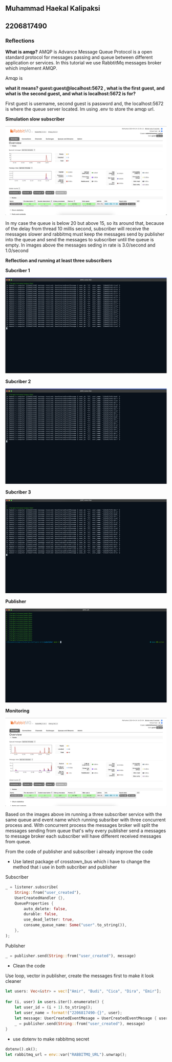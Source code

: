 ## Muhammad Haekal Kalipaksi

## 2206817490

### Reflections

**What is amqp?**
AMQP is Advance Message Queue Protocol is a open standard protocol for messages passing and queue between different application or services. In this tutorial we use RabbtitMq messages broker which implement AMQP.

Amqp is

**what it means? guest:guest@localhost:5672 , what is the first guest, and what is the second guest, and what is localhost:5672 is for?**

First guest is username, second guest is password and, the localhost:5672 is where the queue server located. Im using .env to store the amqp url.

**Simulation slow subscriber**

![slow-subcriber](/images/slow.png)

In my case the queue is below 20 but above 15, so its around that, because of the delay from thread 10 millis second, subscriber will receive the messages slower and rabbitmq must keep the messages send by publisher into the queue and send the messages to subscriber until the queue is empty. In images above the messages seding in rate is 3.0/second and 1.0/second

**Reflection and running at least three subscribers**

**Subcriber 1**

![1](images/s-1-c.png)

**Subcriber 2**

![2](images/s-2-c.png)

**Subcriber 3**

![3](images/s-3-c.png)

**Publisher**

![4](images/pub-c.png)

**Monitoring**

![5](images/concurent.png)

Based on the images above im running a three subscriber service with the same queue and event name which running subsriber with three concurrent process and. With concurrent process the messages broker will split the messages sending from queue that's why every publisher send a messages to message broker each subscriber will have different received messages from queue.

From the code of publisher and subscriber i already improve the code

- Use latest package of crosstown_bus which i have to change the method that i use in both subcriber and publisher

Subscriber

```rs
_ = listener.subscribe(
    String::from("user_created"),
    UserCreatedHandler {},
    QueueProperties {
        auto_delete: false,
        durable: false,
        use_dead_letter: true,
        consume_queue_name: Some("user".to_string()),
    },
);
```

Publisher

```rs
_ = publisher.send(String::from("user_created"), message)
```

- Clean the code

Use loop, vector in publisher, create the messages first to make it look cleaner

```rs
let users: Vec<&str> = vec!["Amir", "Budi", "Cica", "Dira", "Emir"];

for (i, user) in users.iter().enumerate() {
    let user_id = (i + 1).to_string();
    let user_name = format!("2206817490-{}", user);
    let message: UserCreatedEventMesage = UserCreatedEventMesage { user_id, user_name };
    _ = publisher.send(String::from("user_created"), message)
}
```

- use dotenv to make rabbitmq secret

```rs
dotenv().ok();
let rabbitmq_url = env::var("RABBITMQ_URL").unwrap();
```
